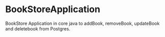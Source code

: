 # BookStoreApplication
BookStore Application in core java  to addBook, removeBook, updateBook and deletebook  from Postgres.
